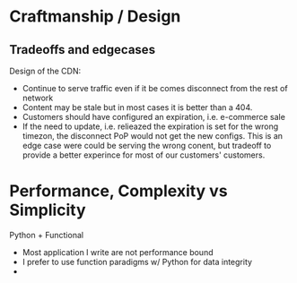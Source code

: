 # Craftmanship / Design

## Tradeoffs and edgecases

Design of the CDN:

* Continue to serve traffic even if it be comes disconnect from the rest of network
* Content may be stale but in most cases it is better than a 404.
* Customers should have configured an expiration, i.e. e-commerce sale
* If the need to update, i.e. relieazed the expiration is set for the wrong timezon, the disconnect PoP would not get the new configs. This is an edge case were could be serving the wrong conent, but tradeoff to provide a better experince for most of our customers' customers.

# Performance, Complexity vs Simplicity

Python + Functional

* Most application I write are not performance bound
* I prefer to use function paradigms w/ Python for data integrity
* 
<!--stackedit_data:
eyJoaXN0b3J5IjpbLTE4ODg1OTYwODNdfQ==
-->